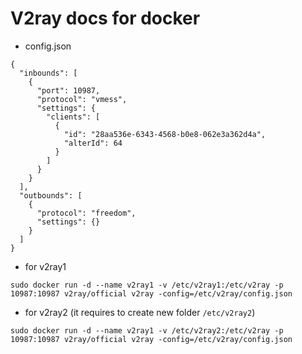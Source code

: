 # V2ray docs for docker

- config.json
```
{
  "inbounds": [
    {
      "port": 10987, 
      "protocol": "vmess",    
      "settings": {
        "clients": [
          {
            "id": "28aa536e-6343-4568-b0e8-062e3a362d4a", 
            "alterId": 64
          }
        ]
      }
    }
  ],
  "outbounds": [
    {
      "protocol": "freedom",  
      "settings": {}
    }
  ]
}
```
- for v2ray1
```
sudo docker run -d --name v2ray1 -v /etc/v2ray1:/etc/v2ray -p 10987:10987 v2ray/official v2ray -config=/etc/v2ray/config.json 
```
- for v2ray2 (it requires to create new folder `/etc/v2ray2`)
```
sudo docker run -d --name v2ray1 -v /etc/v2ray2:/etc/v2ray -p 10987:10987 v2ray/official v2ray -config=/etc/v2ray/config.json
```